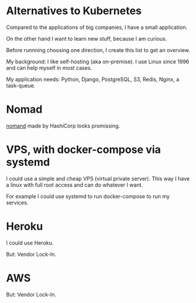 # Alternatives to Kubernetes

Compared to the applications of big companies, I have a small application.

On the other hand I want to learn new stuff, because I am curious.

Before runnning choosing one direction, I create this list to get an overview.

My background: I like self-hosting (aka on-premise). I use Linux since 1996 and
can help myself in most cases.

My application needs: Python, Django, PostgreSQL, S3, Redis, Nginx, a task-queue.

# Nomad

[nomand](https://www.nomadproject.io/) made by HashiCorp looks promissing. 

# VPS, with docker-compose via systemd

I could use a simple and cheap VPS (virtual private server). This way I have a linux
with full root access and can do whatever I want.

For example I could use systemd to run docker-compose to run my services.

# Heroku

I could use Heroku.

But: Vendor Lock-In.

# AWS

But: Vendor Lock-In.



